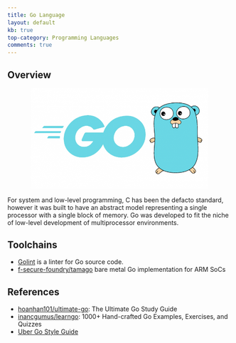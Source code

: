 ```yaml
---
title: Go Language
layout: default
kb: true
top-category: Programming Languages
comments: true
---
```


## Overview

<center><img src="Golang.png" width="400"></center>

For system and low-level programming, C has been the defacto standard, however it was built to have an abstract model representing a single processor with a single block of memory. Go was developed to fit the niche of low-level development of multiprocessor environments.

## Toolchains

* [Golint](https://github.com/golang/lint) is a linter for Go source code.
* [f-secure-foundry/tamago](https://github.com/f-secure-foundry/tamago) bare metal Go implementation for ARM SoCs

## References

* [hoanhan101/ultimate-go](https://github.com/hoanhan101/ultimate-go): The Ultimate Go Study Guide
* [inancgumus/learngo](https://github.com/inancgumus/learngo): 1000+ Hand-crafted Go Examples, Exercises, and Quizzes
* [Uber Go Style Guide](https://github.com/uber-go/guide/blob/master/style.md)

